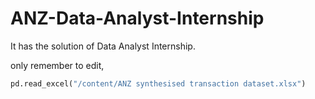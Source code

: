 # ANZ-Data-Analyst-Internship
It has the solution of Data Analyst Internship.

only remember to edit,
```python
pd.read_excel("/content/ANZ synthesised transaction dataset.xlsx")
```
